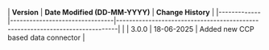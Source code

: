| **Version** | **Date Modified (DD-MM-YYYY)** | **Change History**                                                           |
|-------------|--------------------------------|------------------------------------------------------------------------------|                                      |
| 3.0.0       | 18-06-2025                     | Added new CCP based data connector                                                  |